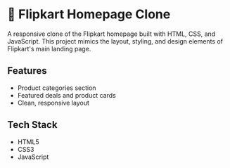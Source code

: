 
# 🛒 Flipkart Homepage Clone

A responsive clone of the Flipkart homepage built with HTML, CSS, and JavaScript. This project mimics the layout, styling, and design elements of Flipkart's main landing page.

## Features

- Product categories section
- Featured deals and product cards
- Clean, responsive layout



## Tech Stack

- HTML5
- CSS3
- JavaScript 
